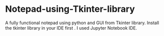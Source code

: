 # Notepad-using-Tkinter-library
A fully functional notepad using python and GUI from Tkinter library.
Install the tkinter library in your IDE first .
I used Jupyter Notebook IDE. 
